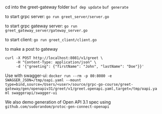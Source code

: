 
cd into the greet-gateway folder
`buf dep update`
`buf generate`

to start grpc server:
`go run greet_server/server.go`

to start grpc gateway server:
`go run greet_gateway_server/gateway_server.go`

to start client:
`go run greet_client/client.go`

to make a post to gateway
```
curl -X POST http://localhost:8081/v1/greet \
     -H "Content-Type: application/json" \
     -d '{"greeting": {"firstName": "John", "lastName": "Doe"}}'
```

Use with swagger-ui:
`docker run --rm -p 80:8080 -e SWAGGER_JSON=/tmp/oapi.yaml --mount type=bind,source=/Users/<user>/source/grpc-go-course/greet-gateway/gen/openapiv31/greet/v1/greet.openapi.yaml,target=/tmp/oapi.yaml swaggerapi/swagger-ui`


We also demo generation of Open API 3.1 spec using `github.com/sudorandom/protoc-gen-connect-openapi`